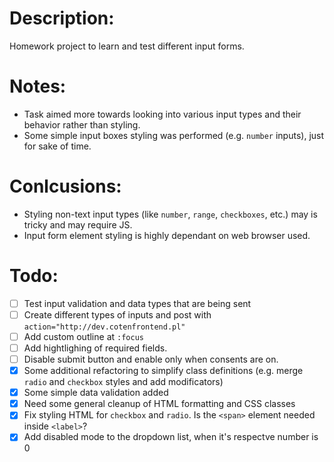 # Description:
Homework project to learn and test different input forms.
# Notes:
- Task aimed more towards looking into various input types and their behavior rather than styling.
- Some simple input boxes styling was performed (e.g. `number` inputs), just for sake of time.
# Conlcusions:
- Styling non-text input types (like `number`, `range`, `checkboxes`, etc.) may is tricky and may require JS.
- Input form element styling is highly dependant on web browser used.
# Todo:
- [ ] Test input validation and data types that are being sent
- [ ] Create different types of inputs and post with `action="http://dev.cotenfrontend.pl"`
- [ ] Add custom outline at `:focus`
- [ ] Add hightlighing of required fields.
- [ ] Disable submit button and enable only when consents are on.
- [x] Some additional refactoring to simplify class definitions (e.g. merge `radio` and `checkbox` styles and add modificators)
- [x] Some simple data validation added
- [x] Need some general cleanup of HTML formatting and CSS classes
- [x] Fix styling HTML for `checkbox` and `radio`. Is the `<span>` element needed inside `<label>`?
- [x] Add disabled mode to the dropdown list, when it's respectve number is 0
